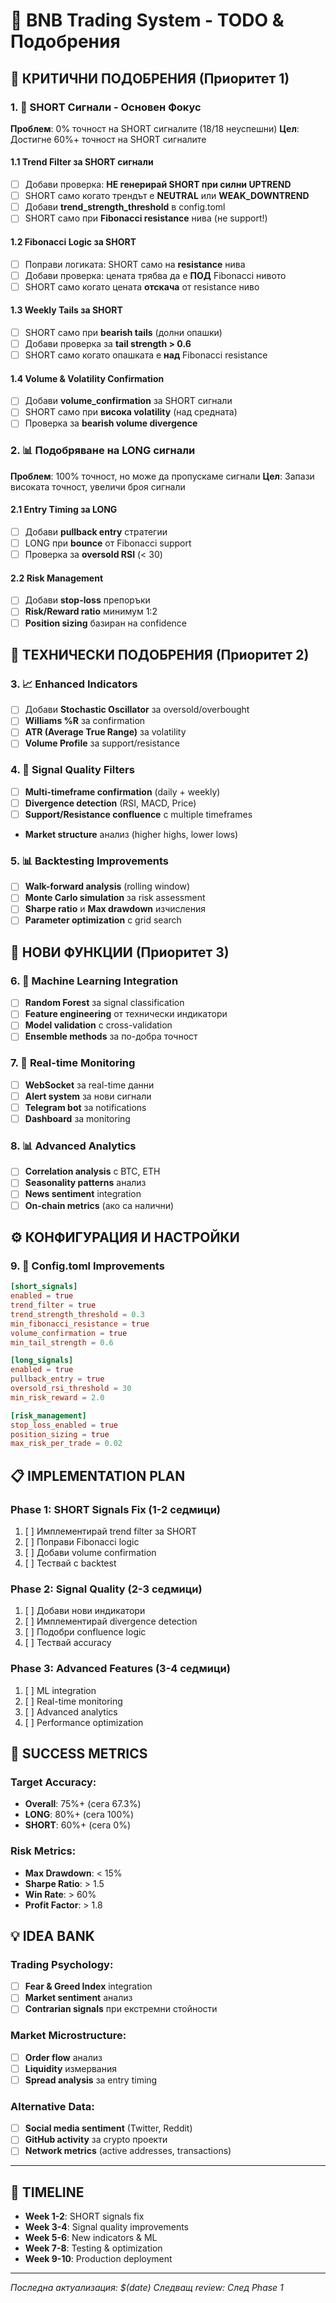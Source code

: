 # 🚀 BNB Trading System - TODO & Подобрения

## 🎯 **КРИТИЧНИ ПОДОБРЕНИЯ (Приоритет 1)**

### **1. 🔴 SHORT Сигнали - Основен Фокус**
**Проблем**: 0% точност на SHORT сигналите (18/18 неуспешни)
**Цел**: Достигне 60%+ точност на SHORT сигналите

#### **1.1 Trend Filter за SHORT сигнали**
- [ ] Добави проверка: **НЕ генерирай SHORT при силни UPTREND**
- [ ] SHORT само когато трендът е **NEUTRAL** или **WEAK_DOWNTREND**
- [ ] Добави **trend_strength_threshold** в config.toml
- [ ] SHORT само при **Fibonacci resistance** нива (не support!)

#### **1.2 Fibonacci Logic за SHORT**
- [ ] Поправи логиката: SHORT само на **resistance** нива
- [ ] Добави проверка: цената трябва да е **ПОД** Fibonacci нивото
- [ ] SHORT само когато цената **отскача** от resistance ниво

#### **1.3 Weekly Tails за SHORT**
- [ ] SHORT само при **bearish tails** (долни опашки)
- [ ] Добави проверка за **tail strength > 0.6**
- [ ] SHORT само когато опашката е **над** Fibonacci resistance

#### **1.4 Volume & Volatility Confirmation**
- [ ] Добави **volume_confirmation** за SHORT сигнали
- [ ] SHORT само при **висока volatility** (над средната)
- [ ] Проверка за **bearish volume divergence**

### **2. 📊 Подобряване на LONG сигнали**
**Проблем**: 100% точност, но може да пропускаме сигнали
**Цел**: Запази високата точност, увеличи броя сигнали

#### **2.1 Entry Timing за LONG**
- [ ] Добави **pullback entry** стратегии
- [ ] LONG при **bounce** от Fibonacci support
- [ ] Проверка за **oversold RSI** (< 30)

#### **2.2 Risk Management**
- [ ] Добави **stop-loss** препоръки
- [ ] **Risk/Reward ratio** минимум 1:2
- [ ] **Position sizing** базиран на confidence

## 🔧 **ТЕХНИЧЕСКИ ПОДОБРЕНИЯ (Приоритет 2)**

### **3. 📈 Enhanced Indicators**
- [ ] Добави **Stochastic Oscillator** за oversold/overbought
- [ ] **Williams %R** за confirmation
- [ ] **ATR (Average True Range)** за volatility
- [ ] **Volume Profile** за support/resistance

### **4. 🎯 Signal Quality Filters**
- [ ] **Multi-timeframe confirmation** (daily + weekly)
- [ ] **Divergence detection** (RSI, MACD, Price)
- [ ] **Support/Resistance confluence** с multiple timeframes
- **Market structure** анализ (higher highs, lower lows)

### **5. 📊 Backtesting Improvements**
- [ ] **Walk-forward analysis** (rolling window)
- [ ] **Monte Carlo simulation** за risk assessment
- [ ] **Sharpe ratio** и **Max drawdown** изчисления
- [ ] **Parameter optimization** с grid search

## 🚀 **НОВИ ФУНКЦИИ (Приоритет 3)**

### **6. 🧠 Machine Learning Integration**
- [ ] **Random Forest** за signal classification
- [ ] **Feature engineering** от технически индикатори
- [ ] **Model validation** с cross-validation
- [ ] **Ensemble methods** за по-добра точност

### **7. 📱 Real-time Monitoring**
- [ ] **WebSocket** за real-time данни
- [ ] **Alert system** за нови сигнали
- [ ] **Telegram bot** за notifications
- [ ] **Dashboard** за monitoring

### **8. 📊 Advanced Analytics**
- [ ] **Correlation analysis** с BTC, ETH
- [ ] **Seasonality patterns** анализ
- [ ] **News sentiment** integration
- [ ] **On-chain metrics** (ако са налични)

## ⚙️ **КОНФИГУРАЦИЯ И НАСТРОЙКИ**

### **9. 📝 Config.toml Improvements**
```toml
[short_signals]
enabled = true
trend_filter = true
trend_strength_threshold = 0.3
min_fibonacci_resistance = true
volume_confirmation = true
min_tail_strength = 0.6

[long_signals]
enabled = true
pullback_entry = true
oversold_rsi_threshold = 30
min_risk_reward = 2.0

[risk_management]
stop_loss_enabled = true
position_sizing = true
max_risk_per_trade = 0.02
```

## 📋 **IMPLEMENTATION PLAN**

### **Phase 1: SHORT Signals Fix (1-2 седмици)**
1. [ ] Имплементирай trend filter за SHORT
2. [ ] Поправи Fibonacci logic
3. [ ] Добави volume confirmation
4. [ ] Тествай с backtest

### **Phase 2: Signal Quality (2-3 седмици)**
1. [ ] Добави нови индикатори
2. [ ] Имплементирай divergence detection
3. [ ] Подобри confluence logic
4. [ ] Тествай accuracy

### **Phase 3: Advanced Features (3-4 седмици)**
1. [ ] ML integration
2. [ ] Real-time monitoring
3. [ ] Advanced analytics
4. [ ] Performance optimization

## 🎯 **SUCCESS METRICS**

### **Target Accuracy:**
- **Overall**: 75%+ (сега 67.3%)
- **LONG**: 80%+ (сега 100%)
- **SHORT**: 60%+ (сега 0%)

### **Risk Metrics:**
- **Max Drawdown**: < 15%
- **Sharpe Ratio**: > 1.5
- **Win Rate**: > 60%
- **Profit Factor**: > 1.8

## 💡 **IDEA BANK**

### **Trading Psychology:**
- [ ] **Fear & Greed Index** integration
- [ ] **Market sentiment** анализ
- [ ] **Contrarian signals** при екстремни стойности

### **Market Microstructure:**
- [ ] **Order flow** анализ
- [ ] **Liquidity** измервания
- [ ] **Spread analysis** за entry timing

### **Alternative Data:**
- [ ] **Social media sentiment** (Twitter, Reddit)
- [ ] **GitHub activity** за crypto проекти
- [ ] **Network metrics** (active addresses, transactions)

---

## 📅 **TIMELINE**

- **Week 1-2**: SHORT signals fix
- **Week 3-4**: Signal quality improvements  
- **Week 5-6**: New indicators & ML
- **Week 7-8**: Testing & optimization
- **Week 9-10**: Production deployment

---

*Последна актуализация: $(date)*
*Следващ review: След Phase 1*
